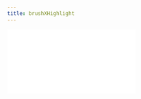 ```yaml
---
title: brushXHighlight
---
```


<embed src="@/docs/spec/interaction/brushXHighlight.zh.md"></embed>
